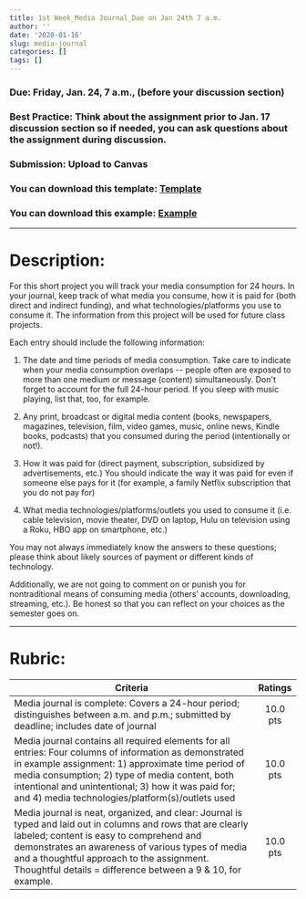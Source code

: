 ```yaml
---
title: 1st Week_Media Journal_Due on Jan 24th 7 a.m.
author: ''
date: '2020-01-16'
slug: media-journal
categories: []
tags: []
---
```


### Due: **Friday, Jan. 24, 7 a.m.**, (before your discussion section)
### Best Practice: Think about the assignment prior to Jan. 17 discussion section so if needed, you can ask questions about the assignment during discussion.
### Submission: Upload to Canvas

### You can download this template: [**Template**](/files/1-week/media_journal_template.docx)
### You can download this example: [**Example**](/files/1-week/media_journal_example.pdf)

---
# Description:

For this short project you will track your media consumption for 24 hours. In your journal, keep track of what media you consume, how it is paid for (both direct and indirect funding), and what technologies/platforms you use to consume it. The information from this project will be used for future class projects.

Each entry should include the following information:

1. The date and time periods of media consumption. Take care to indicate when your media consumption overlaps -- people often are exposed to more than one medium or message (content) simultaneously. Don't forget to account for the full 24-hour period. If you sleep with music playing, list that, too, for example.

2. Any print, broadcast or digital media content (books, newspapers, magazines, television, film, video games, music, online news, Kindle books, podcasts) that you consumed during the period (intentionally or not!).

3. How it was paid for (direct payment, subscription, subsidized by advertisements, etc.) You should indicate the way it was paid for even if someone else pays for it (for example, a family Netflix subscription that you do not pay for)

4. What media technologies/platforms/outlets you used to consume it (i.e. cable television, movie theater, DVD on laptop, Hulu on television using a Roku, HBO app on smartphone, etc.)

You may not always immediately know the answers to these questions; please think about likely sources of payment or different kinds of technology.

Additionally, we are not going to comment on or punish you for nontraditional means of consuming media (others’ accounts, downloading, streaming, etc.). Be honest so that you can reflect on your choices as the semester goes on.

---
# Rubric:


| Criteria      | Ratings           |
| ------------- |:-------------:| 
| Media journal is complete: Covers a 24-hour period; distinguishes between a.m. and p.m.; submitted by deadline; includes date of journal   | 10.0 pts |
| Media journal contains all required elements for all entries: Four columns of information as demonstrated in example assignment: 1) approximate time period of media consumption; 2) type of media content, both intentional and unintentional; 3) how it was paid for; and 4) media technologies/platform(s)/outlets used  |   10.0 pts |
| Media journal is neat, organized, and clear: Journal is typed and laid out in columns and rows that are clearly labeled; content is easy to comprehend and demonstrates an awareness of various types of media and a thoughtful approach to the assignment. Thoughtful details = difference between a 9 & 10, for example.    |   10.0 pts |

